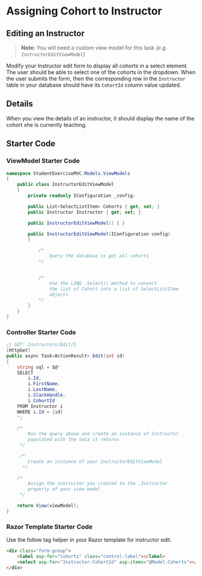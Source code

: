 # Assigning Cohort to Instructor

## Editing an Instructor

> **Note:** You will need a custom view model for this task _(e.g. `InstructorEditViewModel`)_

Modify your Instructor edit form to display all cohorts in a select element. The user should be able to select one of the cohorts in the dropdown. When the user submits the form, then the corresponding row in the `Instructor` table in your database should have its `CohortId` column value updated.

## Details

When you view the details of an instructor, it should display the name of the cohort she is currently teaching.

## Starter Code

### ViewModel Starter Code

```cs
namespace StudentExerciseMVC.Models.ViewModels
{
    public class InstructorEditViewModel
    {
        private readonly IConfiguration _config;

        public List<SelectListItem> Cohorts { get; set; }
        public Instructor Instructor { get; set; }

        public InstructorEditViewModel() { }

        public InstructorEditViewModel(IConfiguration config)
        {

            /*
                Query the database to get all cohorts
            */


            /*
                Use the LINQ .Select() method to convert
                the list of Cohort into a list of SelectListItem
                objects
            */
        }
    }
}
```

### Controller Starter Code

```cs
// GET: Instructors/Edit/5
[HttpGet]
public async Task<ActionResult> Edit(int id)
{
    string sql = $@"
    SELECT
        i.Id,
        i.FirstName,
        i.LastName,
        i.SlackHandle,
        i.CohortId
    FROM Instructor i
    WHERE i.Id = {id}
    ";

    /*
        Run the query above and create an instance of Instructor
        populated with the data it returns
     */

     /*
        Create an instance of your InstructorEditViewModel
      */

    /*
        Assign the instructor you created to the .Instructor
        property of your view model
     */

    return View(viewModel);
}
```

### Razor Template Starter Code

Use the follow tag helper in your Razor template for instructor edit.

```html
<div class="form-group">
    <label asp-for="Cohorts" class="control-label"></label>
    <select asp-for="Instructor.CohortId" asp-items="@Model.Cohorts"></select>
</div>
```
